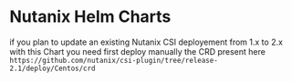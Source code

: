 # Nutanix Helm Charts

if you plan to update an existing Nutanix CSI deployement from 1.x to 2.x with this Chart
you need first deploy manually the CRD present here `https://github.com/nutanix/csi-plugin/tree/release-2.1/deploy/Centos/crd`
